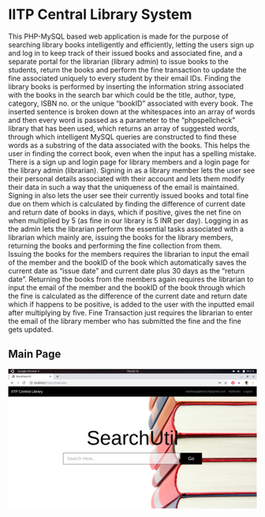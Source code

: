 # IITP Central Library System

This PHP-MySQL based web application is made for the purpose of searching library
books intelligently and efficiently, letting the users sign up and log in to keep track of
their issued books and associated fine, and a separate portal for the librarian (library
admin) to issue books to the students, return the books and perform the fine
transaction to update the fine associated uniquely to every student by their email IDs.
Finding the library books is performed by inserting the information string associated
with the books in the search bar which could be the title, author, type, category, ISBN
no. or the unique “bookID” associated with every book. The inserted sentence is
broken down at the whitespaces into an array of words and then every word is
passed as a parameter to the “phpspellcheck” library that has been used, which
returns an array of suggested words, through which intelligent MySQL queries are
constructed to find these words as a substring of the data associated with the books.
This helps the user in finding the correct book, even when the input has a spelling
mistake.<br/>
There is a sign up and login page for library members and a login page for the library
admin (librarian). Signing in as a library member lets the user see their personal
details associated with their account and lets them modify their data in such a way
that the uniqueness of the email is maintained. Signing in also lets the user see their
currently issued books and total fine due on them which is calculated by finding the
difference of current date and return date of books in days, which if positive, gives the
net fine on when multiplied by 5 (as fine in our library is 5 INR per day).
Logging in as the admin lets the librarian perform the essential tasks associated with
a librarian which mainly are, issuing the books for the library members, returning the
books and performing the fine collection from them.<br/>
Issuing the books for the members requires the librarian to input the email of the
member and the bookID of the book which automatically saves the current date as
“issue date” and current date plus 30 days as the “return date”.
Returning the books from the members again requires the librarian to input the email
of the member and the bookID of the book through which the fine is calculated as the
difference of the current date and return date which if happens to be positive, is
added to the user with the inputted email after multiplying by five.
Fine Transaction just requires the librarian to enter the email of the library member
who has submitted the fine and the fine gets updated.<br/>

## Main Page
![Screenshot](Images/1.png)

